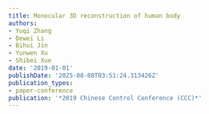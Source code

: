 ```yaml
---
title: Monocular 3D reconstruction of human body
authors:
- Yuqi Zhang
- Dewei Li
- Bihui Jin
- Yunwen Xu
- Shibei Xue
date: '2019-01-01'
publishDate: '2025-08-08T03:51:24.313426Z'
publication_types:
- paper-conference
publication: '*2019 Chinese Control Conference (CCC)*'
---
```

